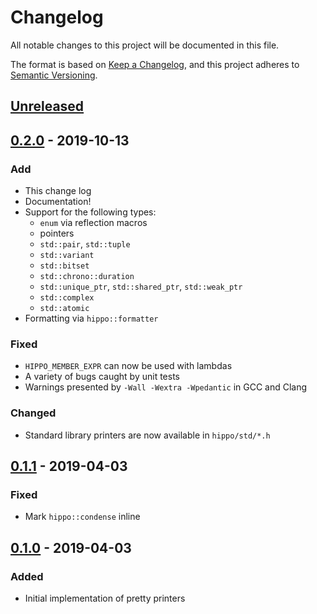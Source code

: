 # Changelog
All notable changes to this project will be documented in this file.

The format is based on [Keep a Changelog](https://keepachangelog.com/en/1.0.0/),
and this project adheres to [Semantic Versioning](https://semver.org/spec/v2.0.0.html).

## [Unreleased]

## [0.2.0] - 2019-10-13
### Add
- This change log
- Documentation!
- Support for the following types:
  - `enum` via reflection macros
  - pointers
  - `std::pair`, `std::tuple`
  - `std::variant`
  - `std::bitset`
  - `std::chrono::duration`
  - `std::unique_ptr`, `std::shared_ptr`, `std::weak_ptr`
  - `std::complex`
  - `std::atomic`
- Formatting via `hippo::formatter`
### Fixed
- `HIPPO_MEMBER_EXPR` can now be used with lambdas
- A variety of bugs caught by unit tests
- Warnings presented by `-Wall -Wextra -Wpedantic` in GCC and Clang
### Changed
- Standard library printers are now available in `hippo/std/*.h`

## [0.1.1] - 2019-04-03
### Fixed
- Mark `hippo::condense` inline

## [0.1.0] - 2019-04-03
### Added
- Initial implementation of pretty printers

[unreleased]: https://github.com/calebzulawski/hippo/compare/0.2.0...master
[0.2.0]: https://github.com/calebzulawski/hippo/compare/0.1.1...0.2.0
[0.1.1]: https://github.com/calebzulawski/hippo/compare/0.1.0...0.1.1
[0.1.0]: https://github.com/calebzulawski/hippo/releases/tag/0.1.0

